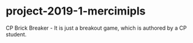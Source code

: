 # project-2019-1-mercimipls

CP Brick Breaker - It is just a breakout game, which is authored by a CP student.
